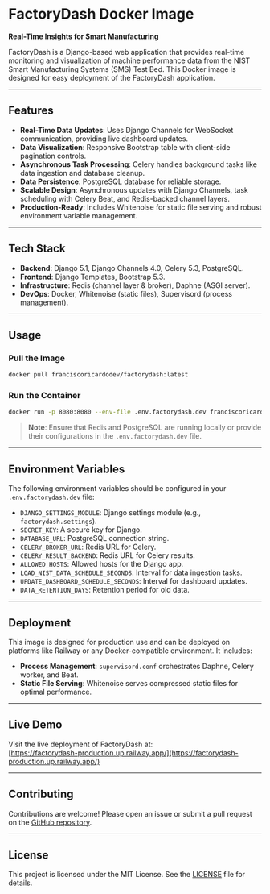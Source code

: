 # FactoryDash Docker Image

**Real-Time Insights for Smart Manufacturing**

FactoryDash is a Django-based web application that provides real-time monitoring and visualization of machine performance data from the NIST Smart Manufacturing Systems (SMS) Test Bed. This Docker image is designed for easy deployment of the FactoryDash application.

---

## Features

- **Real-Time Data Updates**: Uses Django Channels for WebSocket communication, providing live dashboard updates.
- **Data Visualization**: Responsive Bootstrap table with client-side pagination controls.
- **Asynchronous Task Processing**: Celery handles background tasks like data ingestion and database cleanup.
- **Data Persistence**: PostgreSQL database for reliable storage.
- **Scalable Design**: Asynchronous updates with Django Channels, task scheduling with Celery Beat, and Redis-backed channel layers.
- **Production-Ready**: Includes Whitenoise for static file serving and robust environment variable management.

---

## Tech Stack

- **Backend**: Django 5.1, Django Channels 4.0, Celery 5.3, PostgreSQL.
- **Frontend**: Django Templates, Bootstrap 5.3.
- **Infrastructure**: Redis (channel layer & broker), Daphne (ASGI server).
- **DevOps**: Docker, Whitenoise (static files), Supervisord (process management).

---

## Usage

### Pull the Image

```bash
docker pull franciscoricardodev/factorydash:latest
```

### Run the Container

```bash
docker run -p 8080:8080 --env-file .env.factorydash.dev franciscoricardodev/factorydash:latest
```

> **Note**: Ensure that Redis and PostgreSQL are running locally or provide their configurations in the `.env.factorydash.dev` file.

---

## Environment Variables

The following environment variables should be configured in your `.env.factorydash.dev` file:

- `DJANGO_SETTINGS_MODULE`: Django settings module (e.g., `factorydash.settings`).
- `SECRET_KEY`: A secure key for Django.
- `DATABASE_URL`: PostgreSQL connection string.
- `CELERY_BROKER_URL`: Redis URL for Celery.
- `CELERY_RESULT_BACKEND`: Redis URL for Celery results.
- `ALLOWED_HOSTS`: Allowed hosts for the Django app.
- `LOAD_NIST_DATA_SCHEDULE_SECONDS`: Interval for data ingestion tasks.
- `UPDATE_DASHBOARD_SCHEDULE_SECONDS`: Interval for dashboard updates.
- `DATA_RETENTION_DAYS`: Retention period for old data.

---

## Deployment

This image is designed for production use and can be deployed on platforms like Railway or any Docker-compatible environment. It includes:

- **Process Management**: `supervisord.conf` orchestrates Daphne, Celery worker, and Beat.
- **Static File Serving**: Whitenoise serves compressed static files for optimal performance.

---

## Live Demo

Visit the live deployment of FactoryDash at:  
[https://factorydash-production.up.railway.app/](https://factorydash-production.up.railway.app/)

---

## Contributing

Contributions are welcome! Please open an issue or submit a pull request on the [GitHub repository](https://github.com/francisco-ricardo/factorydash).

---

## License

This project is licensed under the MIT License. See the [LICENSE](https://github.com/francisco-ricardo/factorydash/blob/main/LICENSE) file for details.
